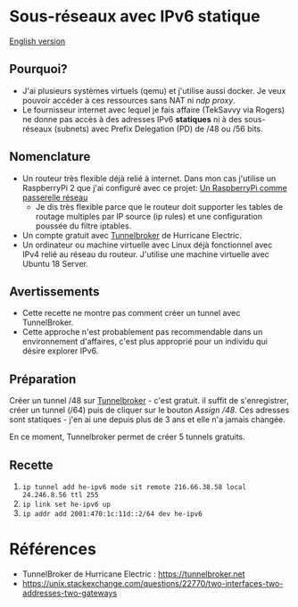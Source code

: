# Sous-réseaux avec IPv6 statique

[English version](README_en.md)

## Pourquoi?

- J'ai plusieurs systèmes virtuels (qemu) et j'utilise aussi docker. Je veux
  pouvoir accéder à ces ressources sans NAT ni _ndp proxy_.
- Le fournisseur internet avec lequel je fais affaire (TekSavvy via Rogers) ne
  donne pas accès à des adresses IPv6 **statiques** ni à des sous-réseaux (subnets)
  avec Prefix Delegation (PD) de /48 ou /56 bits.

## Nomenclature

- Un routeur très flexible déjà relié à internet. Dans mon cas j'utilise un RaspberryPi 2 que j'ai
  configuré avec ce projet: [Un RaspberryPi comme passerelle réseau](../rpi_passerelle/README.md)
  - Je dis très flexible parce que le routeur doit supporter les tables de routage
    multiples par IP source (ip rules) et une configuration poussée du filtre iptables.
- Un compte gratuit avec [Tunnelbroker](https://tunnelbroker.net/) de Hurricane Electric.
- Un ordinateur ou machine virtuelle avec Linux déjà fonctionnel avec IPv4 relié au
  réseau du routeur. J'utilise une machine virtuelle avec Ubuntu 18 Server.

## Avertissements

- Cette recette ne montre pas comment créer un tunnel avec TunnelBroker.
- Cette approche n'est probablement pas recommendable dans un environnement
  d'affaires, c'est plus approprié pour un individu qui désire explorer IPv6.

## Préparation

Créer un tunnel /48 sur [Tunnelbroker](https://tunnelbroker.net/) - c'est gratuit.
il suffit de s'enregistrer, créer un tunnel (/64) puis de cliquer sur le
bouton _Assign /48_. Ces adresses sont statiques - j'en ai une depuis plus de
3 ans et elle n'a jamais changée.

En ce moment, Tunnelbroker permet de créer 5 tunnels gratuits.

## Recette

1. `ip tunnel add he-ipv6 mode sit remote 216.66.38.58 local 24.246.8.56 ttl 255`
2. `ip link set he-ipv6 up`
3. `ip addr add 2001:470:1c:11d::2/64 dev he-ipv6`

# Références

- TunnelBroker de Hurricane Electric : https://tunnelbroker.net
- https://unix.stackexchange.com/questions/22770/two-interfaces-two-addresses-two-gateways
